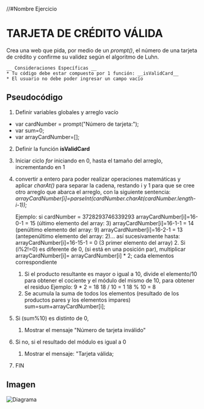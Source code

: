 //#Nombre Ejercicio
# __TARJETA DE CRÉDITO VÁLIDA__
Crea una web que pida, por medio de un _prompt()_, el número de una tarjeta de crédito y confirme su validez según el algoritmo de Luhn.
````
__ Consideraciones Específicas __
* Tu código debe estar compuesto por 1 función: __isValidCard__
* El usuario no debe poder ingresar un campo vacío
````

## Pseudocódigo

1. Definir variables globales y arreglo vacío
  * var cardNumber = prompt("Número de tarjeta:");
  * var sum=0;
  * var arrayCardNumber=[];
2. Definir la función __isValidCard__
3. Iniciar ciclo _for_ iniciando en 0, hasta el tamaño del arreglo, incrementando en 1
  1. convertir a entero para poder realizar operaciones matemáticas y aplicar _charAt()_ para
    separar la cadena, restando i y 1 para que se cree otro arreglo que abarca el arreglo, con la siguiente sentencia:
    _arrayCardNumber[i]=parseInt(cardNumber.charAt(cardNumber.length-i-1));_

        Ejemplo: si cardNumber = 3728293746339293
        arrayCardNumber[i]=16-0-1 = 15 (último elemento del array: 3)
        arrayCardNumber[i]=16-1-1 = 14 (penúltimo elemento del array: 9)
        arrayCardNumber[i]=16-2-1 = 13 (antepenúltimo elemento del array: 2)...
        así sucesivamente hasta:
        arrayCardNumber[i]=16-15-1 = 0 (3 primer elemento del array)
    2.  Si (i%2!=0) es diferente de 0, (si está en una posición par), multiplicar arrayCardNumber[i]= arrayCardNumber[i] * 2; cada elementos correspondiente
      1. Si el producto resultante es mayor o igual a 10, divide el elemento/10 para obtener el cociente y el módulo del mismo de 10, para obtener el residuo
      Ejemplo:
      9 * 2 = 18
      18 / 10 = 1
      18 % 10 = 8
      2. Se acumula la suma de todos los elementos (resultado de los productos pares y los elementos impares)
      sum=sum+arrayCardNumber[i];
4. Si (sum%10) es distinto de 0,
    1. Mostrar el mensaje "Número de tarjeta inválido"
5. Si no, si el resultado del módulo es igual a 0
    1. Mostrar el mensaje: "Tarjeta válida;
6. FIN

## Imagen

![Diagrama](https://github.com/frishlin/final-project-test/blob/master/cesar/assets/images/diagrama.jpeg?raw=true)
